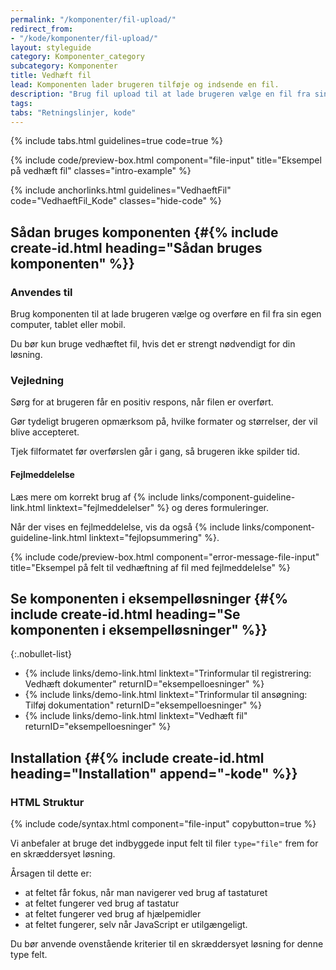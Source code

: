 ```yaml
---
permalink: "/komponenter/fil-upload/"
redirect_from:
- "/kode/komponenter/fil-upload/"
layout: styleguide
category: Komponenter_category
subcategory: Komponenter
title: Vedhæft fil
lead: Komponenten lader brugeren tilføje og indsende en fil.
description: "Brug fil upload til at lade brugeren vælge en fil fra sin egen computer, tablet eller mobil."
tags:
tabs: "Retningslinjer, kode"
---
```


{% include tabs.html guidelines=true code=true %}

{% include code/preview-box.html component="file-input" title="Eksempel på vedhæft fil" classes="intro-example" %}

{% include anchorlinks.html guidelines="VedhaeftFil" code="VedhaeftFil_Kode" classes="hide-code" %}

<!--split-->

## Sådan bruges komponenten {#{% include create-id.html heading="Sådan bruges komponenten" %}}

### Anvendes til

Brug komponenten til at lade brugeren vælge og overføre en fil fra sin egen computer, tablet eller mobil.

Du bør kun bruge vedhæftet fil, hvis det er strengt nødvendigt for din løsning.

### Vejledning

Sørg for at brugeren får en positiv respons, når filen er overført.

Gør tydeligt brugeren opmærksom på, hvilke formater og størrelser, der vil blive accepteret.

Tjek filformatet før overførslen går i gang, så brugeren ikke spilder tid.

#### Fejlmeddelelse

Læs mere om korrekt brug af {% include links/component-guideline-link.html linktext="fejlmeddelelser" %} og deres formuleringer.

Når der vises en fejlmeddelelse, vis da også {% include links/component-guideline-link.html linktext="fejlopsummering" %}.

{% include code/preview-box.html component="error-message-file-input" title="Eksempel på felt til vedhæftning af fil med fejlmeddelelse" %}

## Se komponenten i eksempelløsninger {#{% include create-id.html heading="Se komponenten i eksempelløsninger" %}}

{:.nobullet-list}
- {% include links/demo-link.html linktext="Trinformular til registrering: Vedhæft dokumenter" returnID="eksempelloesninger" %}
- {% include links/demo-link.html linktext="Trinformular til ansøgning: Tilføj dokumentation" returnID="eksempelloesninger" %}
- {% include links/demo-link.html linktext="Vedhæft fil" returnID="eksempelloesninger" %}

<!--split-->

## Installation {#{% include create-id.html heading="Installation" append="-kode" %}}

### HTML Struktur

{% include code/syntax.html component="file-input" copybutton=true %}

Vi anbefaler at bruge det indbyggede input felt til filer `type="file"` frem for en skræddersyet løsning.

Årsagen til dette er:

- at feltet får fokus, når man navigerer ved brug af tastaturet
- at feltet fungerer ved brug af tastatur
- at feltet fungerer ved brug af hjælpemidler
- at feltet fungerer, selv når JavaScript er utilgængeligt.

Du bør anvende ovenstående kriterier til en skræddersyet løsning for denne type felt.
